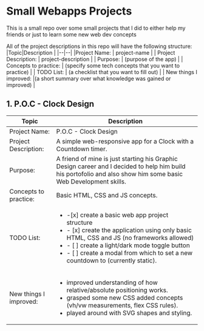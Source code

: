 # Small Webapps Projects
This is a small repo over some small projects that I did to either help my friends or just to learn some new web dev concepts

All of the project descriptions in this repo will have the following structure:
|Topic|Description  |
|--|--|
|Project Name: | project-name |
| Project Description: | project-description |
| Purpose: | (purpose of the app) |
| Concepts to practice: | (specify some tech concepts that you want to practice) |
| TODO List: | (a checklist that you want to fill out) |
| New things I improved: |(a short summary over what knowledge was gained or improved) |

 ## 1.  P.O.C - Clock Design

|Topic | Description |
|--|--|
| Project Name: | P.O.C - Clock Design
| Project Description: | A simple web-responsive app for a Clock with a Countdown timer.
| Purpose: | A friend of mine is just starting his Graphic Design career and I decided to help him build his portofolio and also show him some basic Web Development skills.
| Concepts to practice:| Basic HTML, CSS and JS concepts.
| TODO List: | <ul><li> -[x] create a basic web app project structure</li><li>- [x] create the application using only basic HTML, CSS and JS (no frameworks allowed)</li><li>- [ ] create a light/dark mode toggle button</li><li>- [ ] create a modal from which to set a new countdown to (currently static).</li></ul>
| New things I improved: | <ul><li> improved understanding of how relative/absolute positioning works.</li><li> grasped some new CSS added concepts (vh/vw measurements, flex CSS rules).</li><li> played around with SVG shapes and styling.</li></ul>